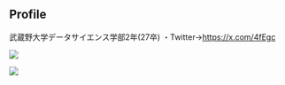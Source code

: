 ## Profile
武蔵野大学データサイエンス学部2年(27卒)
・Twitter→https://x.com/4fEgc

![](https://github-readme-stats.vercel.app/api/top-langs?username=tacho-bana&show_icons=true&locale=en&layout=compact)


![](https://skillicons.dev/icons?i=html,css,js,react,python,php,go,java,flask,FastAPI)
